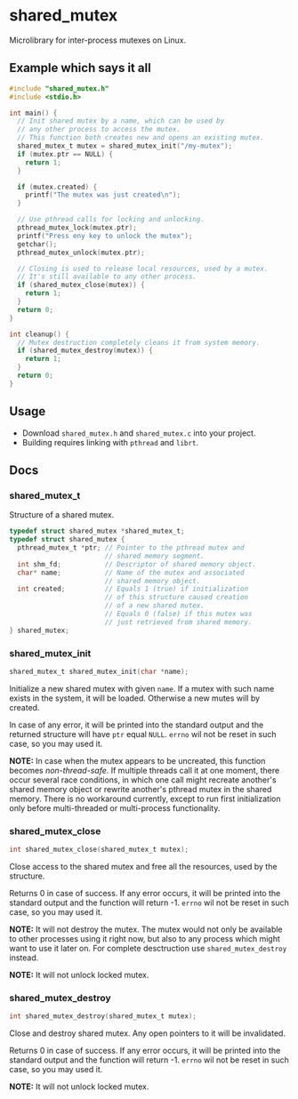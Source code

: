 # shared_mutex

Microlibrary for inter-process mutexes on Linux.

## Example which says it all

```c
#include "shared_mutex.h"
#include <stdio.h>

int main() {
  // Init shared mutex by a name, which can be used by
  // any other process to access the mutex.
  // This function both creates new and opens an existing mutex.
  shared_mutex_t mutex = shared_mutex_init("/my-mutex");
  if (mutex.ptr == NULL) {
    return 1;
  }

  if (mutex.created) {
    printf("The mutex was just created\n");
  }

  // Use pthread calls for locking and unlocking.
  pthread_mutex_lock(mutex.ptr);
  printf("Press eny key to unlock the mutex");
  getchar();
  pthread_mutex_unlock(mutex.ptr);

  // Closing is used to release local resources, used by a mutex.
  // It's still available to any other process.
  if (shared_mutex_close(mutex)) {
    return 1;
  }
  return 0;
}

int cleanup() {
  // Mutex destruction completely cleans it from system memory.
  if (shared_mutex_destroy(mutex)) {
    return 1;
  }
  return 0;
}
```

## Usage

* Download `shared_mutex.h` and `shared_mutex.c` into your project.
* Building requires linking with `pthread` and `librt`.

## Docs

### shared_mutex_t

Structure of a shared mutex.
```c
typedef struct shared_mutex *shared_mutex_t;
typedef struct shared_mutex {
  pthread_mutex_t *ptr; // Pointer to the pthread mutex and
                        // shared memory segment.
  int shm_fd;           // Descriptor of shared memory object.
  char* name;           // Name of the mutex and associated
                        // shared memory object.
  int created;          // Equals 1 (true) if initialization
                        // of this structure caused creation
                        // of a new shared mutex.
                        // Equals 0 (false) if this mutex was
                        // just retrieved from shared memory.
} shared_mutex;
```

### shared_mutex_init

```c
shared_mutex_t shared_mutex_init(char *name);
```

Initialize a new shared mutex with given `name`. If a mutex with such name exists in the system, it will be loaded. Otherwise a new mutes will by created.

In case of any error, it will be printed into the standard output and the returned structure will have `ptr` equal `NULL`. `errno` wil not be reset in such case, so you may used it.

**NOTE:** In case when the mutex appears to be uncreated, this function becomes *non-thread-safe*. If multiple threads call it at one moment, there occur several race conditions, in which one call might recreate another's shared memory object or rewrite another's pthread mutex in the shared memory. There is no workaround currently, except to run first initialization only before multi-threaded or multi-process functionality.

### shared_mutex_close

```c
int shared_mutex_close(shared_mutex_t mutex);
```

Close access to the shared mutex and free all the resources, used by the structure.

Returns 0 in case of success. If any error occurs, it will be printed into the standard output and the function will return -1. `errno` wil not be reset in such case, so you may used it.

**NOTE:** It will not destroy the mutex. The mutex would not only be available to other processes using it right now, but also to any process which might want to use it later on. For complete desctruction use `shared_mutex_destroy` instead.

**NOTE:** It will not unlock locked mutex.

### shared_mutex_destroy

```c
int shared_mutex_destroy(shared_mutex_t mutex);
```

Close and destroy shared mutex. Any open pointers to it will be invalidated. 

Returns 0 in case of success. If any error occurs, it will be printed into the standard output and the function will return -1. `errno` wil not be reset in such case, so you may used it.

**NOTE:** It will not unlock locked mutex.
